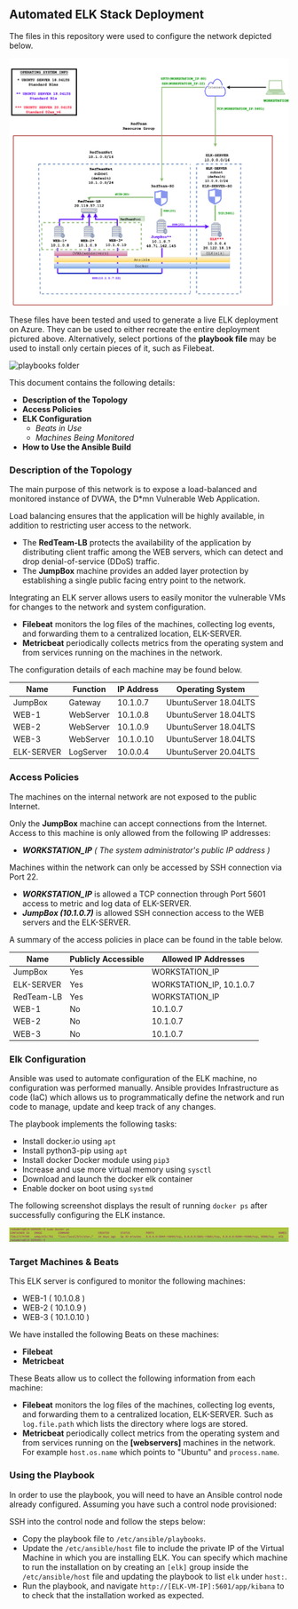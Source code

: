 ## Automated ELK Stack Deployment

The files in this repository were used to configure the network depicted below.

![network diagram](Images/redTeamNetworkTopolgy.jpg)

These files have been tested and used to generate a live ELK deployment on Azure. They can be used to either recreate the entire deployment pictured above. Alternatively, select portions of the **playbook file**  may be used to install only certain pieces of it, such as Filebeat.

![playbooks folder](scripts/ansible)

This document contains the following details:
- **Description of the Topology**
- **Access Policies**
- **ELK Configuration**
  - _Beats in Use_
  - _Machines Being Monitored_
- **How to Use the Ansible Build**


### Description of the Topology

The main purpose of this network is to expose a load-balanced and monitored instance of DVWA, the D*mn Vulnerable Web Application.

Load balancing ensures that the application will be highly available, in addition to restricting user access to the network.
- The **RedTeam-LB** protects the availability of the application by distributing client traffic among the WEB servers, which can detect and drop denial-of-service (DDoS) traffic. 
- The **JumpBox** machine provides an added layer protection by establishing a single public facing entry point to the network.

Integrating an ELK server allows users to easily monitor the vulnerable VMs for changes to the network and system configuration.
- **Filebeat** monitors the log files of the machines, collecting log events, and forwarding them to a centralized location, ELK-SERVER.
- **Metricbeat**  periodically collects metrics from the operating system and from services running on the machines in the network.

The configuration details of each machine may be found below.

| Name      | Function | IP Address | Operating System      |
|-----------|----------|------------|-----------------------|
| JumpBox   | Gateway  | 10.1.0.7   | UbuntuServer 18.04LTS |
| WEB-1     | WebServer| 10.1.0.8   | UbuntuServer 18.04LTS |
| WEB-2     | WebServer| 10.1.0.9   | UbuntuServer 18.04LTS |
| WEB-3     | WebServer| 10.1.0.10  | UbuntuServer 18.04LTS |
| ELK-SERVER| LogServer| 10.0.0.4   | UbuntuServer 20.04LTS |



### Access Policies

The machines on the internal network are not exposed to the public Internet. 

Only the **JumpBox** machine can accept connections from the Internet. Access to this machine is only allowed from the following IP addresses:
- **_WORKSTATION_IP_** _( The system administrator's public IP address )_  

Machines within the network can only be accessed by SSH connection via Port 22.

- **_WORKSTATION_IP_** is allowed a TCP connection through Port 5601 access to metric and log data of ELK-SERVER.
- **_JumpBox (10.1.0.7)_** is allowed SSH connection access to the WEB servers and the ELK-SERVER.


A summary of the access policies in place can be found in the table below.

| Name      | Publicly Accessible | Allowed IP Addresses    |
|---------- |---------------------|-------------------------|
| JumpBox   | Yes                 | WORKSTATION_IP          |
| ELK-SERVER| Yes                 | WORKSTATION_IP, 10.1.0.7|
| RedTeam-LB| Yes                 | WORKSTATION_IP          |
| WEB-1     | No                  | 10.1.0.7                |
| WEB-2     | No                  | 10.1.0.7                |
| WEB-3     | No                  | 10.1.0.7                |


### Elk Configuration

Ansible was used to automate configuration of the ELK machine, no configuration was performed manually. Ansible provides Infrastructure as code (IaC) which allows us to programmatically define the network and run code to manage, update and keep track of any changes. 

The playbook implements the following tasks:
- Install docker.io using ``apt``
- Install python3-pip using ``apt``
- Install docker Docker module using ``pip3``
- Increase and use more virtual memory using ``sysctl``
- Download and launch the docker elk container
- Enable docker on boot using ``systmd``

The following screenshot displays the result of running `docker ps` after successfully configuring the ELK instance.

![docker ps](Images/docker_ps.png)

### Target Machines & Beats
This ELK server is configured to monitor the following machines:
- WEB-1 ( 10.1.0.8 )
- WEB-2 ( 10.1.0.9 )
- WEB-3 ( 10.1.0.10 )

We have installed the following Beats on these machines:
- **Filebeat**
- **Metricbeat**

These Beats allow us to collect the following information from each machine:
- **Filebeat** monitors the log files of the machines, collecting log events, and forwarding them to a centralized location, ELK-SERVER. Such as ``log.file.path`` which lists the directory where logs are stored.
- **Metricbeat**  periodically collect metrics from the operating system and from services running on the **[webservers]** machines in the network. For example `host.os.name` which points to "Ubuntu" and ``process.name``. 


### Using the Playbook
In order to use the playbook, you will need to have an Ansible control node already configured. Assuming you have such a control node provisioned: 

SSH into the control node and follow the steps below:
- Copy the playbook file to ``/etc/ansible/playbooks``.
- Update the ``/etc/ansible/host`` file to include the private IP of the Virtual Machine in which you are installing ELK. You can specify which machine to run the installation on by creating an ``[elk]`` group inside the ``/etc/ansible/host`` file and updating the playbook to list ``elk`` under ``host:``.
- Run the playbook, and navigate ``http://[ELK-VM-IP]:5601/app/kibana`` to  to check that the installation worked as expected.
